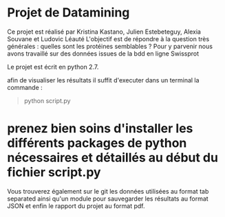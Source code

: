 # Projet de Datamining 

Ce projet est réalisé par Kristina Kastano, Julien Estebeteguy, Alexia Souvane et Ludovic Léauté
L'objectif est de répondre à la question très générales :  quelles sont les protéines semblables ?
Pour y parvenir nous avons travaillé sur des données issues de la bdd en ligne Swissprot

Le projet est écrit en python 2.7.

afin de visualiser les résultats il suffit d'executer dans un terminal la commande :

> python script.py

# prenez bien soins d'installer les différents packages de python nécessaires et détaillés au début du fichier script.py

Vous trouverez également sur le git les données utilisées au format tab separated ainsi qu'un module pour sauvegarder les résultats au format JSON et enfin le rapport du projet au format pdf.
